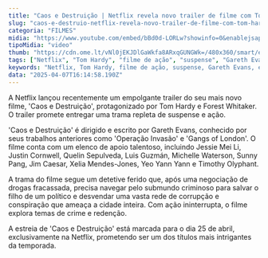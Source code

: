 ```yaml
---
title: "Caos e Destruição | Netflix revela novo trailer de filme com Tom Hardy"
slug: "caos-e-destruio-netflix-revela-novo-trailer-de-filme-com-tom-hardy"
categoria: "FILMES"
midia: "https://www.youtube.com/embed/bBd0d-LORLw?showinfo=0&enablejsapi=1"
tipoMidia: "video"
thumb: "https://cdn.ome.lt/vNl0jEKJDlGaWkfa8ARxqGUNGWk=/480x360/smart/extras/conteudos/omelete_THUMB_-_2025-04-07T121113.226.png"
tags: ["Netflix", "Tom Hardy", "filme de ação", "suspense", "Gareth Evans", "estreia de filme", "trama de crime", "trailer de filme"]
keywords: "Netflix, Tom Hardy, filme de ação, suspense, Gareth Evans, estreia de filme, trama de crime, trailer de filme"
data: "2025-04-07T16:14:58.190Z"
---
```


A Netflix lançou recentemente um empolgante trailer do seu mais novo filme, 'Caos e Destruição', protagonizado por Tom Hardy e Forest Whitaker. O trailer promete entregar uma trama repleta de suspense e ação.

'Caos e Destruição' é dirigido e escrito por Gareth Evans, conhecido por seus trabalhos anteriores como 'Operação Invasão' e 'Gangs of London'. O filme conta com um elenco de apoio talentoso, incluindo Jessie Mei Li, Justin Cornwell, Quelin Sepulveda, Luis Guzmán, Michelle Waterson, Sunny Pang, Jim Caesar, Xelia Mendes-Jones, Yeo Yann Yann e Timothy Olyphant.

A trama do filme segue um detetive ferido que, após uma negociação de drogas fracassada, precisa navegar pelo submundo criminoso para salvar o filho de um político e desvendar uma vasta rede de corrupção e conspiração que ameaça a cidade inteira. Com ação ininterrupta, o filme explora temas de crime e redenção.

A estreia de 'Caos e Destruição' está marcada para o dia 25 de abril, exclusivamente na Netflix, prometendo ser um dos títulos mais intrigantes da temporada.